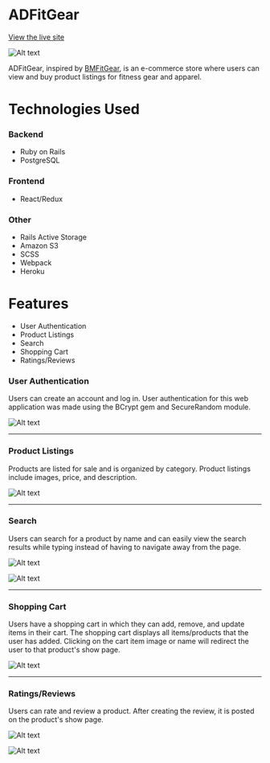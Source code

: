 # ADFitGear
[View the live site](https://ad-fit-gear.herokuapp.com/#/)

![Alt text](readme_images/home.png)

ADFitGear, inspired by [BMFitGear](https://www.bmfitgear.com/), is an e-commerce store where users can view and buy product listings for fitness gear and apparel. 

# Technologies Used
### Backend
* Ruby on Rails
* PostgreSQL
### Frontend
* React/Redux
### Other
* Rails Active Storage
* Amazon S3
* SCSS
* Webpack
* Heroku

# Features
* User Authentication
* Product Listings
* Search
* Shopping Cart
* Ratings/Reviews

### User Authentication
Users can create an account and log in. User authentication for this web application was made using the BCrypt gem and SecureRandom module. 

![Alt text](readme_images/user-auth.png)
***

### Product Listings
Products are listed for sale and is organized by category. Product listings include images, price, and description.

![Alt text](readme_images/product.png)
***

### Search
Users can search for a product by name and can easily view the search results while typing instead of having to navigate away from the page.

![Alt text](readme_images/search1.png)

![Alt text](readme_images/search2.png)
***

### Shopping Cart
Users have a shopping cart in which they can add, remove, and update items in their cart. The shopping cart displays all items/products that the user has added. Clicking on the cart item image or name will redirect the user to that product's show page.

![Alt text](readme_images/cart.png)
***

### Ratings/Reviews
Users can rate and review a product. After creating the review, it is posted on the product's show page.

![Alt text](readme_images/review1.png)

![Alt text](readme_images/review2.png)
